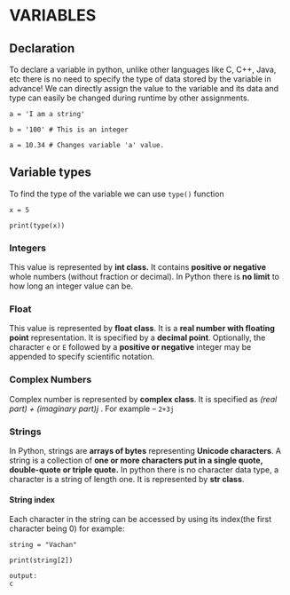 # VARIABLES

## Declaration

To declare a variable in python, unlike other languages like C, C++, Java, etc there is no need to specify the type of data stored by the variable in advance! We can directly assign the value to the variable and its data and type can easily be changed during runtime by other assignments.

```
a = 'I am a string'  
```


```
b = '100' # This is an integer  
```


```
a = 10.34 # Changes variable 'a' value.  
```

## Variable types

To find the type of the variable we can use `type()` function

```
x = 5
```

```
print(type(x))
```



### Integers

This value is represented by **int class.** It contains **positive or negative** whole numbers (without fraction or decimal). In Python there is **no limit** to how long an integer value can be.

### Float

This value is represented by **float class**. It is a **real number with floating point** representation. It is specified by a **decimal point**. Optionally, the character `e` or `E` followed by a **positive or negative** integer may be appended to specify scientific notation.

### **Complex Numbers**

Complex number is represented by **complex class**. It is specified as *(real part) + (imaginary part)j* . For example – `2+3j`

### Strings

In Python, strings are **arrays of bytes** representing **Unicode characters**. A string is a collection of **one or more characters put in a single quote, double-quote or triple quote.** In python there is no character data type, a character is a string of length one. It is represented by **str class**.

#### **String index**

Each character in the string can be accessed by using its index(the first character being 0) for example: 

```
string = "Vachan"
```

```
print(string[2])
```

```
output:
c
```
